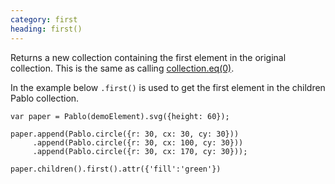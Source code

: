 ```yaml
---
category: first
heading: first()
---
```


Returns a new collection containing the first element in the original collection. This is the same as calling [collection.eq(0)](/api/eq).

In the example below `.first()` is used to get the first element in the children Pablo collection.

    var paper = Pablo(demoElement).svg({height: 60});

    paper.append(Pablo.circle({r: 30, cx: 30, cy: 30}))
         .append(Pablo.circle({r: 30, cx: 100, cy: 30}))
         .append(Pablo.circle({r: 30, cx: 170, cy: 30}));

    paper.children().first().attr({'fill':'green'})
